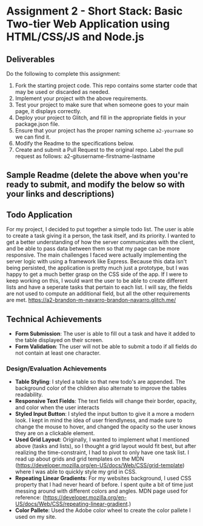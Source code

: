 Assignment 2 - Short Stack: Basic Two-tier Web Application using HTML/CSS/JS and Node.js  
===

Deliverables
---

Do the following to complete this assignment:

1. Fork the starting project code. This repo contains some starter code that may be used or discarded as needed.
2. Implement your project with the above requirements.
3. Test your project to make sure that when someone goes to your main page, it displays correctly.
4. Deploy your project to Glitch, and fill in the appropriate fields in your package.json file.
5. Ensure that your project has the proper naming scheme `a2-yourname` so we can find it.
6. Modify the Readme to the specifications below.
7. Create and submit a Pull Request to the original repo. Label the pull request as follows: a2-gitusername-firstname-lastname

Sample Readme (delete the above when you're ready to submit, and modify the below so with your links and descriptions)
---

## Todo Application
  For my project, I decided to put together a simple todo list. 
  The user is able to create a task giving it a person, the task itself, and its priority.
  I wanted to get a better understanding of how the server communicates with the client, and be able to pass data between them so that my page can
  be more responsive. The main challenges I faced were actually implementing the server logic with using a framework like Express. Because this data
  isn't being persisted, the application is pretty much just a prototype, but I was happy to get a much better grasp on the CSS side of the app.
  If I were to keep working on this, I would want the user to be able to create different lists and have a seperate tasks that pertain to each list.
  I will say, the fields are not used to compute an additional field, but all the other requirements are met.
https://a2-brandon-m-navarro-brandon-navarro.glitch.me/

## Technical Achievements
- **Form Submission**: The user is able to fill out a task and have it added to the table displayed on their screen.
- **Form Validation**: The user will not be able to submit a todo if all fields do not contain at least one character.

### Design/Evaluation Achievements
- **Table Styling**: I styled a table so that new todo's are appended. The background color of the children also alternate to 
                     improve the tables readability.
- **Responsive Text Fields**: The text fields will change their border, opacity, and color when the user interacts
- **Styled Input Button**: I styled the input button to give it a more a modern look. I kept in mind the idea of user friendlyness,
                           and made sure to change the mouse to hover, and changed the opacity so the user knows they are on a clickable element.
- **Used Grid Layout**: Originally, I wanted to implement what I mentioned above (tasks and lists), so I thought a grid layout would fit best,
                        but after realizing the time-constraint, I had to pivot to only have one task list. I read up about grids and grid templates
                        on the MDN (https://developer.mozilla.org/en-US/docs/Web/CSS/grid-template) where I was able to quickly style my grid in CSS.
- **Repeating Linear Gradients**: For my websites background, I used CSS property that I had never heard of before. I spent quite a bit of time just 
                                  messing around with different colors and angles. MDN page used for reference: 
                                  (https://developer.mozilla.org/en-US/docs/Web/CSS/repeating-linear-gradient.)
- **Color Pallete**: Used the Adobe color wheel to create the color pallete I used on my site.